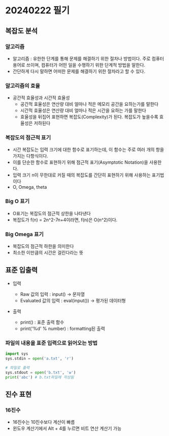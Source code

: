 # 20240222 필기

## 복잡도 분석

### 알고리즘
- 알고리즘 : 유한한 단계를 통해 문제를 해결하기 위한 절차나 방법이다. 주로 컴퓨터 용어로 쓰이며, 컴퓨터가 어떤 일을 수행하기 위한 단계적 방법을 말한다.
- 간단하게 다시 말하면 어떠한 문제를 해결하기 위한 절차라고 할 수 있다.

### 알고리즘의 효율
- 공간적 효율성과 시간적 효율성
  - 공간적 효율성은 연산량 대비 얼마나 적은 메모리 공간을 요하는가를 말한다
  - 시간적 효율성은 연산량 대비 얼마나 적은 시간을 요하는 가를 말한다
  - 효율성을 뒤집어 표현하면 복잡도(Complexity)가 된다. 복잡도가 높을수록 효율성은 저하된다


### 복잡도의 점근적 표기
- 시간 복잡도는 입력 크기에 대한 함수로 표기하는데, 이 함수는 주로 여러 개의 항을 가지는 다항식이다.
- 이를 단순한 함수로 표현하기 위해 점근적 표기(Asymptotic Notation)을 사용한다.
- 입력 크기 n이 무한대로 커질 때의 복잡도를 간단히 표현하기 위해 사용하는 표기법이다
- O, Omega, theta

### Big O 표기
- O표기는 복잡도의 점근적 상한을 나타낸다
- 복잡도가 f(n) = 2n^2-7n+4이라면, f(n)은 O(n^2)이다.

### Big Omega 표기
- 복잡도의 점근적 하한을 의미한다
- 최소한 이만큼의 시간은 걸린다라는 뜻

## 표준 입출력
- 입력
  - Raw 값의 입력 : input() -> 문자열
  - Evaluated 값의 입력 : eval(input()) -> 평가된 데이터형

- 출력
  - print() : 표준 출력 함수
  - print('%d' % number) : formatting된 출력

### 파일의 내용을 표준 입력으로 읽어오는 방법
```python
import sys
sys.stdin = open('a.txt', 'r')

# 파일로 출력
sys.stdout = open('b.txt', 'w')
print('abc') # b.txt파일에 작성됨
```

## 진수 표현

### 16진수
- 16진수는 10진수보다 계산이 빠름
- 윈도우 계산기에서 Alt + 4를 누르면 비트 연산 계산기 가능
